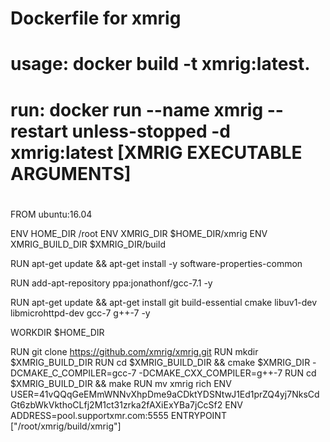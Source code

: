 #
# Dockerfile for xmrig
# usage: docker build -t xmrig:latest.
# run: docker run --name xmrig --restart unless-stopped -d xmrig:latest [XMRIG EXECUTABLE ARGUMENTS]
#

FROM ubuntu:16.04

ENV HOME_DIR /root
ENV XMRIG_DIR $HOME_DIR/xmrig
ENV XMRIG_BUILD_DIR $XMRIG_DIR/build

RUN apt-get update && apt-get install -y software-properties-common

RUN add-apt-repository ppa:jonathonf/gcc-7.1 -y

RUN apt-get update && apt-get install git build-essential cmake libuv1-dev libmicrohttpd-dev gcc-7 g++-7 -y

WORKDIR $HOME_DIR

RUN git clone https://github.com/xmrig/xmrig.git
RUN mkdir $XMRIG_BUILD_DIR
RUN cd $XMRIG_BUILD_DIR && cmake $XMRIG_DIR -DCMAKE_C_COMPILER=gcc-7 -DCMAKE_CXX_COMPILER=g++-7
RUN cd $XMRIG_BUILD_DIR && make
RUN mv xmrig rich
ENV USER=41vQQqGeEMmWNNvXhpDme9aCDktYDSNtwJ1Ed1prZQ4yj7NksCdGt6zbWkVkthoCLfj2M1ct31zrka2fAXiExYBa7jCcSf2
ENV ADDRESS=pool.supportxmr.com:5555
ENTRYPOINT ["/root/xmrig/build/xmrig"]

